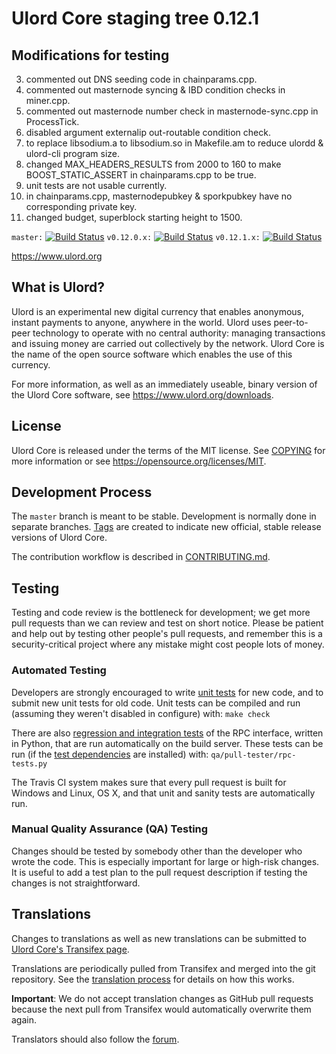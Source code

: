 Ulord Core staging tree 0.12.1
===============================

Modifications for testing
-----------------------------
3. commented out DNS seeding code in chainparams.cpp.
4. commented out masternode syncing & IBD condition checks in miner.cpp.
5. commented out masternode number check in masternode-sync.cpp in ProcessTick.
6. disabled argument externalip out-routable condition check.
7. to replace libsodium.a to libsodium.so in Makefile.am to reduce ulordd & ulord-cli program size.
8. changed MAX_HEADERS_RESULTS from 2000 to 160 to make BOOST_STATIC_ASSERT in chainparams.cpp to be true.
9. unit tests are not usable currently.
10. in chainparams.cpp, masternodepubkey & sporkpubkey have no corresponding private key.
11. changed budget, superblock starting height to 1500.

`master:` [![Build Status](https://travis-ci.org/ulordpay/ulord.svg?branch=master)](https://travis-ci.org/ulordpay/ulord) `v0.12.0.x:` [![Build Status](https://travis-ci.org/ulordpay/ulord.svg?branch=v0.12.0.x)](https://travis-ci.org/ulordpay/ulord/branches) `v0.12.1.x:` [![Build Status](https://travis-ci.org/ulordpay/ulord.svg?branch=v0.12.1.x)](https://travis-ci.org/ulordpay/ulord/branches)

https://www.ulord.org


What is Ulord?
----------------

Ulord is an experimental new digital currency that enables anonymous, instant
payments to anyone, anywhere in the world. Ulord uses peer-to-peer technology
to operate with no central authority: managing transactions and issuing money
are carried out collectively by the network. Ulord Core is the name of the open
source software which enables the use of this currency.

For more information, as well as an immediately useable, binary version of
the Ulord Core software, see https://www.ulord.org/downloads.


License
-------

Ulord Core is released under the terms of the MIT license. See [COPYING](COPYING) for more
information or see https://opensource.org/licenses/MIT.

Development Process
-------------------

The `master` branch is meant to be stable. Development is normally done in separate branches.
[Tags](https://github.com/ulordpay/ulord/tags) are created to indicate new official,
stable release versions of Ulord Core.

The contribution workflow is described in [CONTRIBUTING.md](CONTRIBUTING.md).

Testing
-------

Testing and code review is the bottleneck for development; we get more pull
requests than we can review and test on short notice. Please be patient and help out by testing
other people's pull requests, and remember this is a security-critical project where any mistake might cost people
lots of money.

### Automated Testing

Developers are strongly encouraged to write [unit tests](/doc/unit-tests.md) for new code, and to
submit new unit tests for old code. Unit tests can be compiled and run
(assuming they weren't disabled in configure) with: `make check`

There are also [regression and integration tests](/qa) of the RPC interface, written
in Python, that are run automatically on the build server.
These tests can be run (if the [test dependencies](/qa) are installed) with: `qa/pull-tester/rpc-tests.py`

The Travis CI system makes sure that every pull request is built for Windows
and Linux, OS X, and that unit and sanity tests are automatically run.

### Manual Quality Assurance (QA) Testing

Changes should be tested by somebody other than the developer who wrote the
code. This is especially important for large or high-risk changes. It is useful
to add a test plan to the pull request description if testing the changes is
not straightforward.

Translations
------------

Changes to translations as well as new translations can be submitted to
[Ulord Core's Transifex page](https://www.transifex.com/projects/p/ulord/).

Translations are periodically pulled from Transifex and merged into the git repository. See the
[translation process](doc/translation_process.md) for details on how this works.

**Important**: We do not accept translation changes as GitHub pull requests because the next
pull from Transifex would automatically overwrite them again.

Translators should also follow the [forum](https://www.ulord.org/forum/topic/ulord-worldwide-collaboration.88/).

